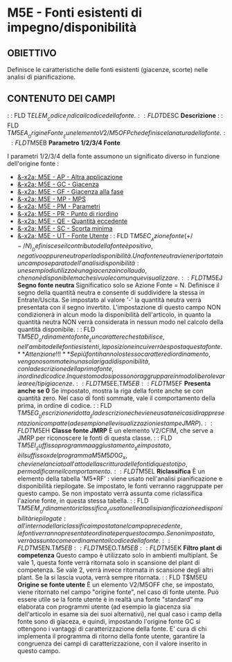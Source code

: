 # M5E - Fonti esistenti di impegno/disponibilità
## OBIETTIVO
Definisce le caratteristiche delle fonti esistenti (giacenze, scorte) nelle analisi di pianificazione.
## CONTENUTO DEI CAMPI
 :  : FLD T$ELEM __Codice__
Indica il codice della fonte.
 :  : FLD T$DESC __Descrizione__
 :  : FLD T$M5EA __Origine Fonte__
È un elemento V2/M5OFP che definisce la natura della fonte.
 :  : FLD T$M5EB __Parametro 1/2/3/4 Fonte__

I parametri 1/2/3/4 della fonte assumono un significato diverso in funzione dell'origine fonte : 

- [&-x2a; M5E - AP - Altra applicazione](Sorgenti/MB/DOC_OGG/TA_M5E_AP)
- [&-x2a; M5E - GC - Giacenza](Sorgenti/MB/DOC_OGG/TA_M5E_GC)
- [&-x2a; M5E - GF - Giacenza alla fase](Sorgenti/MB/DOC_OGG/TA_M5E_GF)
- [&-x2a; M5E - MP - MPS](Sorgenti/MB/DOC_OGG/TA_M5E_MP)
- [&-x2a; M5E - PM - Parametri](Sorgenti/MB/DOC_OGG/TA_M5E_PM)
- [&-x2a; M5E - PR - Punto di riordino](Sorgenti/MB/DOC_OGG/TA_M5E_PR)
- [&-x2a; M5E - QE - Quantità eccedente](Sorgenti/MB/DOC_OGG/TA_M5E_QE)
- [&-x2a; M5E - SC - Scorta minima](Sorgenti/MB/DOC_OGG/TA_M5E_SC)
- [&-x2a; M5E - UT - Fonte Utente](Sorgenti/MB/DOC_OGG/TA_M5E_UT)
 :  : FLD T$M5EC __Azione fonte (+/-/N)__
Definisce se il contributo della fonte è positivo, negativo oppure neutro per la disponibilità.
Una fonte neutra viene riportata in un campo separato dell'analisi disponibilità :  un esempio di utilizzo è una giacenza in collaudo, che non è disponibile ma che si vuole comunque visualizzare.
 :  : FLD T$M5EJ __Segno fonte neutra__
Significatico solo se Azione Fonte = N.
Definisce il segno della quantità neutra e consente di suddividere la stessa in Entrate/Uscita. Se impostato al valore '-' la quantità neutra verrà presentata con il segno invertito. L'impostazione di questo campo NON condizionerà in alcun modo la disponibilità dell'articolo, in quanto la quantità neutra NON verrà considerata in nessun modo nel calcolo della quantità disponibile.
 :  : FLD T$M5ED __Ordinamento fonte__
È un carattere che stabilisce, nell'ambito delle fonti esistenti, la posizione in cui verrà esposta questa fonte.
**Attenzione !!!**
Se più fonti hanno lo stesso carattere di ordinamento, vengono sommate in una sola riga di disponibilità, con la descrizione della prima fonte, in ordine di codice. In questo modo si possono raggruppare in modo libero le varie aree/tipi giacenze.
 :  : FLD T$M5EE.T$M5EB
 :  : FLD T$M5EF __Presenta anche se 0__
Se impostato, mostra la riga della fonte anche se con quantità zero. Nel caso di fonti sommate, vale il comportamento della prima, in ordine di codice.
 :  : FLD T$M5EG __Descrizione ridotta__
È la descrizione che viene usata nei casi di rappresentazioni compatte (ad esempio nelle visualizzazioni e stampe JMRP).
 :  : FLD T$M5EH __Classe fonte JMRP__
È un elemento V2/CFIM, che serve a JMRP per riconoscere le fonti di questa classe.
 :  : FLD T$M5EI __Suffisso programma aggiustamento__
Se impostato, è il suffisso x del programma M5M5D0G_x, che viene lanciato all'atto della scrittura delle fonti di questo tipo, per modificarne il comportamento.
 :  : FLD T$M5EL __Riclassifica__
È un elemento della tabella 'M5*RF' :  viene usato nell'analisi pianificazione e disponibilità riepilogate. Se impostato, le fonti verranno raggruppate per questo campo. Se non impostato verrà assunta come riclassifica l'azione fonte, in questa stessa tabella.
 :  : FLD T$M5EM __Ordinamento riclassifica__
È usato nelle analisi pianificazione e disponibilità riepilogate :  all'interno della riclassifica impostata nel campo precedente, le fonti verranno presentate ordinate per questo campo.
Se non impostato, verrà assunto come ordinamento il codice della fonte.
 :  : FLD T$M5EN.T$M5EB
 :  : FLD T$M5EO.T$M5EB
 :  : FLD T$M5EK __Filtro plant di competenza__
Questo campo è utilizzato solo in ambienti multiplant.
Se vale 1, questa fonte verrà ritornata solo in scansione del plant di competenza.
Se vale 2, verrà invece ritornata in scansione degli altri plant.
Se la si lascia vuota, verrà sempre ritornata.
 :  : FLD T$M5EU __Origine se fonte utente__
È un elemento V2/M5OFF che, se impostato, viene ritornato nel campo "origine fonte", nel caso di fonte utente.
Può essere utile se la fonte utente è in realtà una fonte "standard" ma elaborata con programmi utente (ad esempio la giacenza sia dell'articolo in esame sia dei suoi alternativi), nel qual caso i camp della fonte sono di giaceza, e quindi, impostando l'origine fonte GC si ottengono i vantaggi di caratterizzazione della fonte.
E' cura di chi implementa il programma di ritorno della fonte utente, garantire la congruenza dei campi di caratterizzazione, con il valore inserito in questo campo.

